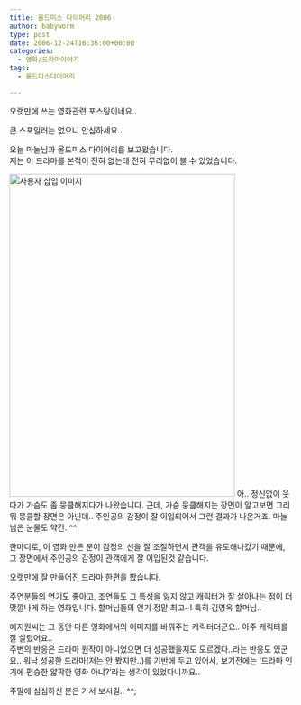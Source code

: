 ```yaml
---
title: 올드미스 다이어리 2006
author: babyworm
type: post
date: 2006-12-24T16:36:00+00:00
categories:
  - 영화/드라마이야기
tags:
  - 올드미스다이어리

---
```

오랫만에 쓰는 영화관련 포스팅이네요..

큰 스포일러는 없으니 안심하세요..

오늘 마눌님과 올드미스 다이어리를 보고왔습니다.  
저는 이 드라마를 본적이 전혀 없는데 전혀 무리없이 볼 수 있었습니다. 

<img loading="lazy" decoding="async" src="https://i0.wp.com/babyworm.net/wordpress/wp-content/uploads/1/cfile9.uf.1758CA4E4D6A7ACE304103.jpg?resize=400%2C573" class="aligncenter" width="400" height="573" alt="사용자 삽입 이미지" data-recalc-dims="1" />  
아.. 정신없이 웃다가 가슴도 좀 뭉클해지다가 나왔습니다.  
근데, 가슴 뭉클해지는 장면이 알고보면 그리 뭐 뭉클할 장면은 아닌데.. 주인공의 감정이 잘 이입되어서 그런 결과가 나온거죠. 마눌님은 눈물도 약간..^^

한마디로, 이 영화 만든 분이 감정의 선을 잘 조절하면서 관객을 유도해나갔기 때문에, 그 장면에서 주인공의 감정이 관객에게 잘 이입된것 같습니다. 

오랫만에 잘 만들어진 드라마 한편을 봤습니다. 

주연분들의 연기도 좋아고, 조연들도 그 특성을 잃지 않고 캐릭터가 잘 살아나는 점이 더 맛깔나게 하는 영화입니다. 할머님들의 연기 정말 최고~! 특히 김영옥 할머님..

예지원씨는 그 동안 다른 영화에서의 이미지를 바꿔주는 캐릭터더군요.. 아주 캐릭터를 잘 살렸어요..  
주변의 반응은 드라마 원작이 아니었으면 더 성공했을지도 모르겠다..라는 반응도 있군요.. 워낙 성공한 드라마(저는 안 봤지만..)를 기반에 두고 있어서, 보기전에는 &#8216;드라마 인기에 편승한 얇팍한 영화 아냐?&#8217;라는 생각이 있었다니까요..

주말에 심심하신 분은 가서 보시길.. ^^;
